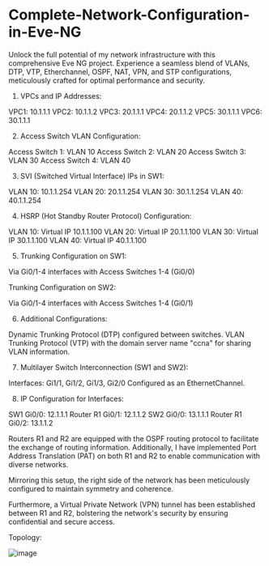 # Complete-Network-Configuration-in-Eve-NG
Unlock the full potential of my network infrastructure with this comprehensive Eve NG project. Experience a seamless blend of VLANs, DTP, VTP, Etherchannel, OSPF, NAT, VPN, and STP configurations, meticulously crafted for optimal performance and security.

1. VPCs and IP Addresses:

  VPC1: 10.1.1.1
  VPC2: 10.1.1.2
  VPC3: 20.1.1.1
  VPC4: 20.1.1.2
  VPC5: 30.1.1.1
  VPC6: 30.1.1.1

2. Access Switch VLAN Configuration:

  Access Switch 1: VLAN 10
  Access Switch 2: VLAN 20
  Access Switch 3: VLAN 30
  Access Switch 4: VLAN 40

3. SVI (Switched Virtual Interface) IPs in SW1:

  VLAN 10: 10.1.1.254
  VLAN 20: 20.1.1.254
  VLAN 30: 30.1.1.254
  VLAN 40: 40.1.1.254

4. HSRP (Hot Standby Router Protocol) Configuration:

  VLAN 10: Virtual IP 10.1.1.100
  VLAN 20: Virtual IP 20.1.1.100
  VLAN 30: Virtual IP 30.1.1.100
  VLAN 40: Virtual IP 40.1.1.100

5. Trunking Configuration on SW1:

  Via Gi0/1-4 interfaces with Access Switches 1-4 (Gi0/0)

Trunking Configuration on SW2:

  Via Gi0/1-4 interfaces with Access Switches 1-4 (Gi0/1)

6. Additional Configurations:

  Dynamic Trunking Protocol (DTP) configured between switches.
  VLAN Trunking Protocol (VTP) with the domain server name "ccna" for sharing VLAN information.

7. Multilayer Switch Interconnection (SW1 and SW2):

  Interfaces: Gi1/1, Gi1/2, Gi1/3, Gi2/0
  Configured as an EthernetChannel.

8. IP Configuration for Interfaces:

  SW1 Gi0/0: 12.1.1.1
  Router R1 Gi0/1: 12.1.1.2
  SW2 Gi0/0: 13.1.1.1
  Router R1  Gi0/2: 13.1.1.2


Routers R1 and R2 are equipped with the OSPF routing protocol to facilitate the exchange of routing information. Additionally, I have implemented Port Address Translation (PAT) on both R1 and R2 to enable communication with diverse networks.

Mirroring this setup, the right side of the network has been meticulously configured to maintain symmetry and coherence.

Furthermore, a Virtual Private Network (VPN) tunnel has been established between R1 and R2, bolstering the network's security by ensuring confidential and secure access.


Topology:

![image](https://github.com/JunayedKader/Complete-Network-Configuration-in-Eve-NG/assets/57216984/ad89121f-99e7-4470-8021-4f5503e29b9e)
